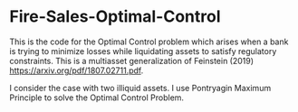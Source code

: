# Fire-Sales-Optimal-Control

This is the code for the Optimal Control problem which arises when a bank is trying to minimize losses while liquidating assets to satisfy regulatory constraints. This is a multiasset generalization of Feinstein (2019) https://arxiv.org/pdf/1807.02711.pdf.

I consider the case with two illiquid assets. I use Pontryagin Maximum Principle to solve the Optimal Control Problem.
